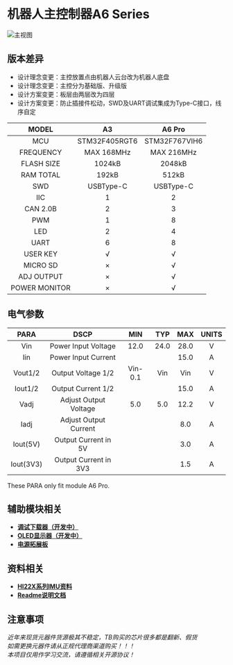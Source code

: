 # 机器人主控制器A6 Series  
![主视图](https://github.com/MarkChen99/MainCtrl-A6-Series-Release/blob/main/3.Image/A6%20Pro%20Default%20View.PNG)

## 版本差异  
- 设计理念变更：主控放置点由机器人云台改为机器人底盘  
- 设计理念变更：主控分为基础版、升级版  
- 设计方案变更：板层由两层改为四层  
- 设计方案变更：防止插接件松动，SWD及UART调试集成为Type-C接口，线序自定  

|MODEL|A3|A6 Pro|
|:---:|:---:|:---:|
|MCU|STM32F405RGT6|STM32F767VIH6|
|FREQUENCY|MAX 168MHz|MAX 216MHz|
|FLASH SIZE|1024kB|2048kB|
|RAM TOTAL|192kB|512kB|
|SWD|USBType-C|USBType-C|
|IIC|1|2|
|CAN 2.0B|2|3|
|PWM|1|8|
|LED|2|4|
|UART|6|8|
|USER KEY|√|√|
|MICRO SD|×|√|
|ADJ OUTPUT|×|√|
|POWER MONITOR|×|√|
## 电气参数  
|PARA|DSCP|MIN|TYP|MAX|UNITS|
|:---:|:---:|:---:|:---:|:---:|:---:|
|Vin|Power Input Voltage|12.0|24.0|28.0|V|
|Iin|Power Input Current|||15.0|A|
|Vout1/2|Output Voltage 1/2|Vin-0.1|Vin|Vin|V|
|Iout1/2|Output Current 1/2|||15.0|A|
|Vadj|Adjust Output Voltage|5.0|5.0|12.2|V|
|Iadj|Adjust Output Current|||8.0|A|
|Iout(5V)|Output Current in 5V|||3.0|A|
|Iout(3V3)|Output Current in 3V3|||1.5|A|

These PARA only fit module A6 Pro.  
## 辅助模块相关 
- __[调试下载器（开发中）](https://github.com/MarkChen99/Debugger-Insight)__  
- __[OLED显示器（开发中）](https://github.com/MarkChen99/Screen-Spark)__  
- __[电源拓展板](https://github.com/MarkChen99/Power-Center)__  
## 资料相关 
- __[HI22X系列IMU资料](https://www.hipnuc.com/mkdocs_cn/site/imu_download/)__  
- __[Readme说明文档](https://github.com/MarkChen99/MainCtrl-A6/tree/main/5.Readme)__  
## 注意事项 
*近年来现货元器件货源极其不稳定，TB购买的芯片很多都是翻新、假货*  
*如需更换元器件请从正规代理商渠道购买！！！*  
*本项目仅用作学习交流，请遵循相关开源协议！*  
